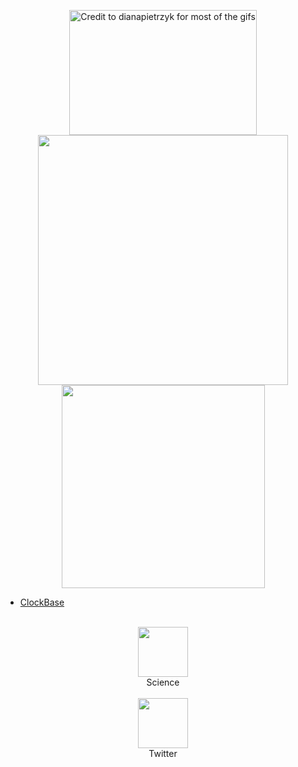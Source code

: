 
<p align="center">
  <a href="https://gideonwolfe.com">
  <img src="https://media3.giphy.com/media/j0HBMviGyj3JB14qtB/giphy.gif", width="300", height="200" title="Credit to dianapietrzyk for most of the gifs",/> <br>
  </a>
  <img src="https://github-readme-stats.vercel.app/api?username=albert-ying&show_icons=true&hide_border=true&count_private=true&theme=tokyonight&include_all_commits=true", width="400"/>
  <img src="https://github-readme-stats.vercel.app/api/top-langs/?username=albert-ying&layout=compact&theme=tokyonight&hide_border=true", width="325"/> <br>
</p>



<!-- <div align="center">
  <h1>
    <a href="https://gideonwolfe.com/">
        <img style="vertical-align:middle" src="https://media1.giphy.com/media/WQaUiVxSPkp4oZv5Tq/giphy.gif", width="40", />
    </a>
      <span style=""> 
        <a href="https://gideonwolfe.com"> My Website </a> - <a href="https://gideonwolfe.com/files/GideonWolfeCV.pdf"> My Resumé </a>
        <a href="https://gideonwolfe.com/files/GideonWolfeCV.pdf">
        <img style="vertical-align:middle" src="https://media0.giphy.com/media/xULW8N1gBOKIWuIka4/giphy.gif", width="40", />
        </a>
      </span>
  </h1>
</div> -->


<!-- BLOG-POST-LIST:START -->
- [ClockBase](www.clockbase.org)
<!-- BLOG-POST-LIST:END -->

<div>

<div align="center",>
  <br>
  <a href="https://scholar.google.com/citations?user=JS7AdkcAAAAJ&hl=en">
  <img src="https://media.giphy.com/media/stneg6zcHqtNj2jjTw/giphy.gif", width="80",/> 
  <a/>
  <div align="absmiddle"> Science </div>
</div>


<div align="center",>
  <br>
  <a href="https://twitter.com/KejunYing">
  <img src="https://media.giphy.com/media/e6YbWDajUKSzebFVuB/giphy.gif", width="80"/>
  </a>
  <div align="absmiddle"> Twitter </div>
</div>


</div>

